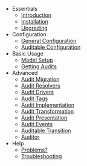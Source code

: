 - Essentials
    - [Introduction](introduction)
    - [Installation](installation)
    - [Upgrading](upgrading)
- Configuration
    - [General Configuration](general-configuration)
    - [Auditable Configuration](auditable-configuration)
- Basic Usage
    - [Model Setup](model-setup)
    - [Getting Audits](getting-audits)
- Advanced
    - [Audit Migration](audit-migration)
    - [Audit Resolvers](audit-resolvers)
    - [Audit Drivers](audit-drivers)
    - [Audit Tags](audit-tags)
    - [Audit Implementation](audit-implementation)
    - [Audit Transformation](audit-transformation)
    - [Audit Presentation](audit-presentation)
    - [Audit Events](audit-events)
    - [Auditable Transition](auditable-transition)
    - [Auditor](auditor)
- Help
    - [Problems?](problems.md)
    - [Troubleshooting](troubleshooting)
